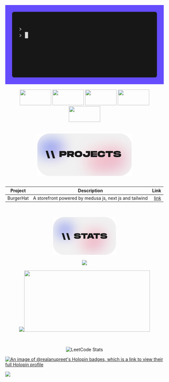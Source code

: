 ![Hellow](./demo.gif)

<div align="center">
<img src="https://cultofthepartyparrot.com/parrots/hd/angelparrot.gif" width="100" height="50"/>
<img src="https://cultofthepartyparrot.com/parrots/hd/angelparrot.gif" width="100" height="50"/>
<img src="https://cultofthepartyparrot.com/parrots/hd/angelparrot.gif" width="100" height="50"/>
<img src="https://cultofthepartyparrot.com/parrots/hd/angelparrot.gif" width="100" height="50"/>
<img src="https://cultofthepartyparrot.com/parrots/hd/angelparrot.gif" width="100" height="50"/>
</div>

<br>
<br>

<div align="center">
<img src="./projects.png"  width="300">
</div>
<br>

<div align="center">

| Project   |                       Description                       |                                              Link |
| --------- | :-----------------------------------------------------: | ------------------------------------------------: |
| BurgerHat | A storefront powered by medusa js, next js and tailwind | [link](https://github.com/realanupreet/burgerHat) |

</div>

<div align="center">
<br>
<br>
<img src="./stats.png"  width="200">

</div>
<div align="center">

<img width="800" src="https://streak-stats.demolab.com?user=realanupreet&theme=aura&card_width=800&hide_border=true"/></br>

<div>

<img  src="https://github-readme-stats.vercel.app/api?username=realanupreet&theme=aura&include_all_commits=true&card_width=400&hide_border=true&rank_icon=github"/><img width="400" height="195" src="https://github-readme-stats.vercel.app/api/top-langs/?username=realanupreet&hide_progress=true&langs_count=10&theme=aura&hide_border=true"/>

</div>
<!-- <img width="400" src="https://api.githubtrends.io/user/svg/NebulaTris/langs?time_range=one_year&theme=dark"/>&ensp; <img width="400" src="https://api.githubtrends.io/user/svg/NebulaTris/repos?time_range=one_year&theme=dark"/> -->
</div>

<br>

<div align="center">

![LeetCode Stats](https://leetcard.jacoblin.cool/realanupreet?theme=dark&font=JetBrains%20Mono&ext=heatmap)

</div>


[![An image of @realanupreet's Holopin badges, which is a link to view their full Holopin profile](https://holopin.me/realanupreet)](https://holopin.io/@realanupreet)

  <!---
  realanupreet/realanupreet is a ✨ special ✨ repository because its `README.md` (this file) appears on your GitHub profile.
  You can click the Preview link to take a look at your changes.
  --->

![](https://hit.yhype.me/github/profile?user_id=72339688)
